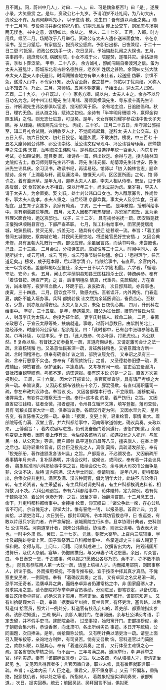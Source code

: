 <!-- { "loadSidebar": true } -->
且不阅」。问，蔚州中几人」，对曰．一人」。曰．可是魏象枢否?」曰「是」。遂展小录，大笑重赏
之。是年，资政公匕十九岁。予请明岁不赴礼闳，为八句大庆，资政公不许。及谒何非鸣先小，
以予意请
教。先生曰：吾有道以两全之矣。」随于十二月问，专役斋书并寿仪预祝八旬。订期元旦后
卽上公交车，则家庆与场期两无悮也。书中之意，谆切如此。余从之。
癸未，二十七岁。
正月，入都。时方用兵，候至二月。场期改于八月举行。资政公与太夫人遣仆送米面食物，
令在京读书。至三月望后，有家信至，报资政公感病。予卽日出都，日夜兼程，于二十一日二更
时抵家。资政公仅执手一诀，次日见背。予始悔赴礼闱之大悮也。五月，丧事甫毕。趟庶母以孔
病居别院，仆女不戒于火，院屋焚，遂罹共灾。余拈据两丧，季秋卜葬泛茔。
甲申，二十八岁。
余方诚礼，卽闻闯贼自秦渡河之信。蚤为太夫人避乱计，蔚城东北有古砦名德胜庄，老农李
姓居之甚险。余同妹丈张大酞奉太夫人暨夫人李氏避此。时闻闯贼查地方有举人未仕者，起送授
伪职．余惧不免，遂潜入山中，不令家仆知。及伪官至蔚，查之甚严，邻佑以丁忧具结。义称入
山不知去向，乃止。三月，京师陷。五月本朝定鼎，予始出山，迎太夫人归家。
乙酉，二十九岁。
小祥既过，（一）家务方艰．阃以内，太夫人主之。余亦不以异日功名为念。时中州江桂庵先
生讳禹绪、房师吴横溪先生、粤东凌十斋先生讳云、许鸥湄先生讳汝都俱以宦游，投闲侨寓于蔚。
余有地主谊，日追随倡和。秋日，理钓无鱼。此从游之始，赋诗之初也。余诗有「半竿明月珊瑚
冷，赢得金钩
照玉鳞」之句。则无志仕进意，可见矣。是年，长女许聘刘耀宇参戎讳中伋长子天赐。亦
从桂庵。横溪两先生命也。
丙戌，三十岁。
正月二十五日，州守郑公邸报至，知二月礼会试期。兴朝收罗人才，不觉闻鸡起舞。遂辞太
夫人上公交车。初五日入都。初六日投文．初七日投卷。笔墨久荒，不敢决胜。榜发，中三百七
十五名大座师刚公讳林、祁公讳崇格、范公讳文程号现斗、冯公讳铨号琢蓭，房帅魏申之先生讳
天赏、岳明海先生讳映斗。是科殿试役选择年貌一百余人，内院复行考试，亦如殿试例。题目奏
疏、律诗各一篇，俱出钦定。余得与选，授内输林国史院庶吉士。教习师则蔡先生讳不害、蒋先
生讳元恒、胡菊潭先生讳世安、陈生洲先生讳具庆。余习汉书，改读书经，再读易经。馆师以「初
入翰林言志」题命赋诗。余有「上溯羲与轩，而及濂洛泽。慷慨天人间，区区匪所画」之句。馆
师许之。着有瀛洲草。是年九月，迎养太夫人人都，李夫人相从侍奉。既至，见于体质瘦弱，饮
食较家乡大不相宜，深以行年三十，尚未立嗣为虑。至岁暮，李夫人请于太夫人，为余置妾。娶
刘氏，处士刘公讳口口女也。为人醇厚寡言，性尚俭朴，事太夫人能孝，李夫人重之．自后经理
京邸炊爨，事太夫人及余饮食，日渐相宜，且生育子女甚多，余家有赖焉。
丁亥，三十一崴。
是年散馆，授刑科给事中。具有别蠹蠲荒等疏。
四月，太夫人因都门暑热旋里，亦恐家门厩坠，且为余料理米面食物，运送京邸也。
戊子，三十二岁。
具有摘参劣抚一疏。因安徽廵抚王懩狥纵顺贼县官也，下部严查革职。
七月，陛工科右给事中。团官民徙居南城，地狭民稠，赁买无房，拆盖无地．随具有小民迁
徙甚艰一流。奉旨：「着工部督同五城御史，察南城它地，并民间无房空地，将遥徙官民好生安插．」
又因会典未修，具有圣朝大礼既行一疏，部议应修。余虽居言路，而读书吟咏，未尝废也。
己丑，三十三崴。
二月会试，分校诗五房。取成性等二十三人。时闱中同人，各期所拔士，或云可相，或云
可将，或云可秉节銊任封疆。余口：「愿得理学，任吾道足矣。」榜发，成子冠本房，后以理学清
介，恃陵给事中，有直声。余官内外。无一以贪败者。盖自释褐以至筮仕，余无一日不以六字箴
相勖。六字者，「循理、守法、安命」也。
五月，闻山东平荫阴县知县王国柱擅杀士民，特疏纠参。奉有「着该督按。确查严究」之
旨。后审明檀杀
情真，代重典。先疏稿就，方在查访，尚未缮写，夜梦带血数人，环跪于前，哀哀欲诉。
次日卽拜疏，亦异事也。
庚寅，三十四崴。
二月，因饮食不节，致感内伤。医者误汗，内外两伤。门春迄夏，病卧不能入垣办事。兵科
都姚若侯
讳文然为余延医调治，备费苦心。至秋冬，少愈，则亦危而得安也。太夫人复入京，未免
日夜忧心矣。
四月，升刑科左给事中。
辛卯，三十五崴。
是年，恭遇覃恩，赠父为征仕郎，赠前母蒋氏为孺人，封母李氏为太孺人。余授为征仕郎，
妻李氏封孺人。敕命二轴。
二月，奉斋亲政恩诏，于宣云太原等处，扶病就道。事竣，过蔚州息数日。由紫荆关北上，
路经涿州。时座师冯公家居，招余相见，曰：「此时都中，已有台中张瑄参陈名夏矣。尔再补牍，
以见丰采。予
曰，「此人既参，何必补牍，打死虎也。」冯公默然。!!
复命以后，有督抚之访参叠见一疏，言道府徇纵也。又请定藩司会计之法一疏，言查核钱粮
也。又圣意恤民甚深一疏，言征解钱粮也。又睿意图治方新一疏．言时间稽滞也。俱奉有确查详
议之旨，部院议履允行。
又奉诏之夙有三一疏．言奉行恩意不实也。亦奉有「着照款饬行」之旨。
又圣德勃修旧懋一疏，责成辅臣，仰赞君德，保护圣躬。幸逢嘉纳。
又考核有司一疏，言吏洽宜蚤澄清，督抚按臣観望瞻徇，考核不定，清饬速报。奉有这本说
的是一之旨，直省方次第报到矣。
壬辰，三十六崴。
因大计开报宜公，贪官反噬宜禁，具有请严考绩之大典一疏。奉旨议奏。
又因苏松额布钱粮五十余万，朦混侵欺，有直纠溺职藩司一疏，参左布政刘汉祚也。奉旨议
处。
又因各部覆本行咨，不立限期，游移躭延，诸弊易生，有钦件之稽察无法一疏。奉行=这本说
的是，着严饬行」之旨。
又因直省应征钱粮，征者全微，报者虚报，令州县立循环文簿，填写登报，藩司查验，具有
钱粮关国家大计一疏，俱奉旨议奏。各疏议行定为例。
又因水旱为灾，星月告变，有直陈格天之图一疏。奉旨：「据奏，变更上传，轻重纶音，事情
重大。着部院等衙门满、汉堂上官，并六科都给事中，河南等掌道御史，确议具奏。亲政以来，
上傅谕旨：，着内院诞写进览。仍刊发奋衙门着寅遵行，该衙门知道。」余疏称变更上传者，因前
奉上传有云．今后俊各该地方官，如遇投允之人犯罪，与属民一体，从公究治」等语，而户部参
昌平道张自昌等八员，擅夹旗人，在奉上傅之后也。疏称轻重纶音者，因台臣见投充之人，真假
莫辨，具疏请发部册。奉有「投充部册，著作速颁发各该州县」之旨。户部竟议，不必颁发也。
又因前疏所奏事情年月未详，复补牍奏明，并请会议时，或候议、或同议，奉有着一并会议具奏，
魏象枢准同六科那给事中来之旨。陆续会议七次，余与满大司农巾公而争是非，众议不决，后特
遣内院满、汉大学士同议，奏请销案。
是年八月，吏科都缺出，余俸次应升吏科。满官及满、汉五种同官，倡为明年大计，此缺不
应论俸升转。有主论资者，有主采望者，有主兵科对调吏科者，有主户科都挨调吏科者，相持数
月不决。六科公疏谙旨。奉有六科都给事中，论体陛转，定为常例。若有优于魏象枢的，着公同
保奏升转」之旨。迟至岁暮，始翻清咨部。十二月念五日，命下，升吏科都科都给事中。余捧接
纶音，仰天叹曰：「诸公争此一席，存心公私皆不可问。余自愧无才，谬掌大计。惟有誓绝一钱，
以报圣恩。首肃计典，力复纠拾，以清吏治耳。」次日到任，卽封印寓所。令本城坊官拨总甲，日
夜巡查，有敢以片纸只宇到门者，许严拿解报，该城察院立行纠参。且幸协理计典者，吏科则杜
公讳笃佑。河南道掌计者，则朱公讳鼎廷。协理者，则张公讳瑃。皆表表大贤也。一时中外肃
然。
癸巳，三十七岁。
元旦，朝贺大宴毕。上召内三院辅臣、学士及邮院蚪寺堂上官、国子监祭酒二八科都给事中、
各掌道却史三十四人赐宴于保和殿。余得与焉。上问年，问籍、问某科成进士。饮撰皆出大内，
陪观诸国所进舞乐，及优人杂剧。宴毕，仍撤赐携归，与父母妻子均沾恩惠。余出，对众言，曰。
今日泰交一堂，千古盛事，何以报之?愿诸公各尽乃职。余不才，亦不敢不勉也。」
随具有恭陈用人第一大政一疏，请皇上培植人才。内而擢用部院，则因事察人，辨论于蚤。
外而擢用督抚，不得专推布按，宜于按臣中择其真才真品，不愧察吏安民者，一例同推。奉有
「着确议具奏」之旨。
又有卓异之名实易淆一疏，恐平常无奇者，滥膺卓异之典，而既奉卓异者仍滞常格之中，非
国家磨砺人才，务求实用之意。请令部院将荐举卓异官员事绩，分别进呈，御笔钦定，以备优擢。
奉旨这所奏卓异官，必确求真才实用，有裨吏治。着卽严核行，该部院知道」。
又有纠拾朝觐大典一疏，奉旨「据奏四年纠拾，反坐言官，有坏吏洽，塞言路。以后科道纠
拾官员，照大计一例处分，科道官有挟私妄纠的，着吏部、都察院指实参奏。该部院知道」。三疏
既拜，余卽人署封门，在署阅册。余与杜公详阅考语，手定去留，并不假手吏书。逮部院会稿，
过堂事竣，始归寓开门。吏部挂榜俊，余于朝房会集六科，恭设香案，向北肃叩，各出所纠劣员
事迹。本日开写疏稿，公同画题，次日捧进。是年，纠拾颇称公慎。
又有明计典以清吏治一疏。请皇上面召入觐布按等，亲询地方利弊，有司贤否。倘有支吾欺
饰，容科道官以门简随之，款款纠驳，以服其心。奉有「着速议具奏」之旨。
又行体圣主难慎之心一疏。言各省督抚举核之例，行不画一。三年考满之典，遵照举行，卓
异荐举之官，详列实迹。奉有「该部确议具奏」之旨。以上各疏，均从培植人才，澄清吏治起见
也。
又见因言得罪者多；言官因循自诿，职业未修，具有微臣就职言职一疏。奉旨；=这本内云『人
臣之道，重君父，原不重身家．』又云『怀偏私，重贿赂，报怨挟仇者，何以处之等语，所指何人，
着魏象枢据实详明奏来，该部知道。」次日，据实回奏。疏云；前因吴达、吴拜因言不当，俱拟死
